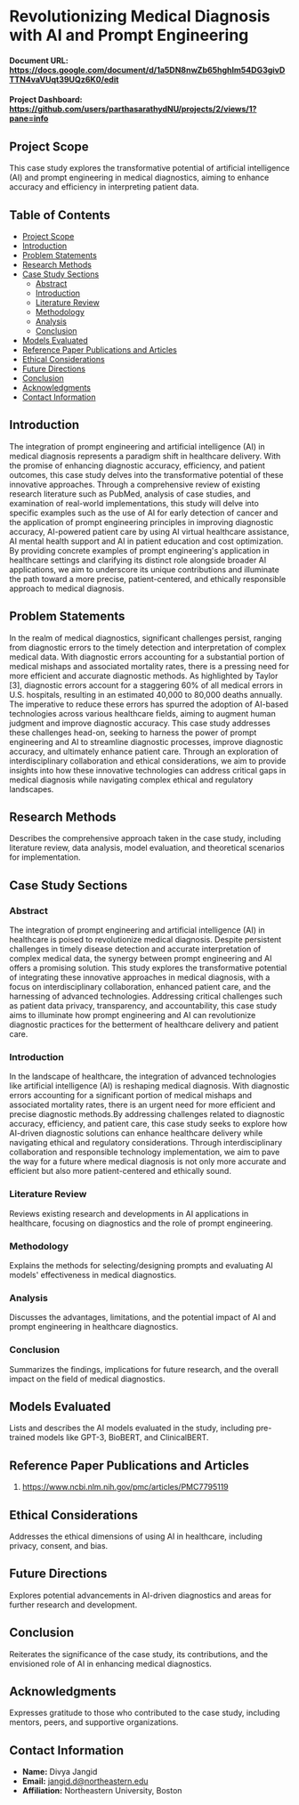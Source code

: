 # Revolutionizing Medical Diagnosis with AI and Prompt Engineering

#### Document URL: https://docs.google.com/document/d/1a5DN8nwZb65hghlm54DG3givDTTN4vaVUqt39UQz6K0/edit

#### Project Dashboard: https://github.com/users/parthasarathydNU/projects/2/views/1?pane=info

## Project Scope
This case study explores the transformative potential of artificial intelligence (AI) and prompt engineering in medical diagnostics, aiming to enhance accuracy and efficiency in interpreting patient data.

## Table of Contents
- [Project Scope](#project-scope)
- [Introduction](#introduction)
- [Problem Statements](#problem-statements)
- [Research Methods](#research-methods)
- [Case Study Sections](#case-study-sections)
  - [Abstract](#abstract)
  - [Introduction](#introduction-1)
  - [Literature Review](#literature-review)
  - [Methodology](#methodology)
  - [Analysis](#analysis)
  - [Conclusion](#conclusion)
- [Models Evaluated](#models-evaluated)
- [Reference Paper Publications and Articles](#reference-paper-publications-and-articles)
- [Ethical Considerations](#ethical-considerations)
- [Future Directions](#future-directions)
- [Conclusion](#conclusion-1)
- [Acknowledgments](#acknowledgments)
- [Contact Information](#contact-information)

## Introduction
The integration of prompt engineering and artificial intelligence (AI) in medical diagnosis represents a paradigm shift in healthcare delivery. With the promise of enhancing diagnostic accuracy, efficiency, and patient outcomes, this case study delves into the transformative potential of these innovative approaches. Through a comprehensive review of existing research literature such as PubMed, analysis of case studies, and examination of real-world implementations, this study will delve into specific examples such as the use of AI for early detection of cancer and the application of prompt engineering principles in improving diagnostic accuracy, AI-powered patient care by using AI virtual healthcare assistance, AI mental health support and AI in patient education and cost optimization. By providing concrete examples of prompt engineering's application in healthcare settings and clarifying its distinct role alongside broader AI applications, we aim to underscore its unique contributions and illuminate the path toward a more precise, patient-centered, and ethically responsible approach to medical diagnosis.

## Problem Statements
In the realm of medical diagnostics, significant challenges persist, ranging from diagnostic errors to the timely detection and interpretation of complex medical data. With diagnostic errors accounting for a substantial portion of medical mishaps and associated mortality rates, there is a pressing need for more efficient and accurate diagnostic methods. As highlighted by Taylor [3], diagnostic errors account for a staggering 60% of all medical errors in U.S. hospitals, resulting in an estimated 40,000 to 80,000 deaths annually. The imperative to reduce these errors has spurred the adoption of AI-based technologies across various healthcare fields, aiming to augment human judgment and improve diagnostic accuracy. This case study addresses these challenges head-on, seeking to harness the power of prompt engineering and AI to streamline diagnostic processes, improve diagnostic accuracy, and ultimately enhance patient care. Through an exploration of interdisciplinary collaboration and ethical considerations, we aim to provide insights into how these innovative technologies can address critical gaps in medical diagnosis while navigating complex ethical and regulatory landscapes.

## Research Methods
Describes the comprehensive approach taken in the case study, including literature review, data analysis, model evaluation, and theoretical scenarios for implementation.

## Case Study Sections

### Abstract
The integration of prompt engineering and artificial intelligence (AI) in healthcare is poised to revolutionize medical diagnosis. Despite persistent challenges in timely disease detection and accurate interpretation of complex medical data, the synergy between prompt engineering and AI offers a promising solution. This study explores the transformative potential of integrating these innovative approaches in medical diagnosis, with a focus on interdisciplinary collaboration, enhanced patient care, and the harnessing of advanced technologies. Addressing critical challenges such as patient data privacy, transparency, and accountability, this case study aims to illuminate how prompt engineering and AI can revolutionize diagnostic practices for the betterment of healthcare delivery and patient care.

### Introduction
In the landscape of healthcare, the integration of advanced technologies like artificial intelligence (AI) is reshaping medical diagnosis. With diagnostic errors accounting for a significant portion of medical mishaps and associated mortality rates, there is an urgent need for more efficient and precise diagnostic methods.By addressing challenges related to diagnostic accuracy, efficiency, and patient care, this case study seeks to explore how AI-driven diagnostic solutions can enhance healthcare delivery while navigating ethical and regulatory considerations. Through interdisciplinary collaboration and responsible technology implementation, we aim to pave the way for a future where medical diagnosis is not only more accurate and efficient but also more patient-centered and ethically sound.

### Literature Review
Reviews existing research and developments in AI applications in healthcare, focusing on diagnostics and the role of prompt engineering.

### Methodology
Explains the methods for selecting/designing prompts and evaluating AI models' effectiveness in medical diagnostics.

### Analysis
Discusses the advantages, limitations, and the potential impact of AI and prompt engineering in healthcare diagnostics.

### Conclusion
Summarizes the findings, implications for future research, and the overall impact on the field of medical diagnostics.

## Models Evaluated
Lists and describes the AI models evaluated in the study, including pre-trained models like GPT-3, BioBERT, and ClinicalBERT.

## Reference Paper Publications and Articles
1.	https://www.ncbi.nlm.nih.gov/pmc/articles/PMC7795119

## Ethical Considerations
Addresses the ethical dimensions of using AI in healthcare, including privacy, consent, and bias.

## Future Directions
Explores potential advancements in AI-driven diagnostics and areas for further research and development.

## Conclusion
Reiterates the significance of the case study, its contributions, and the envisioned role of AI in enhancing medical diagnostics.

## Acknowledgments
Expresses gratitude to those who contributed to the case study, including mentors, peers, and supportive organizations.

## Contact Information
- **Name:** Divya Jangid
- **Email:** jangid.d@northeastern.edu
- **Affiliation:** Northeastern University, Boston
